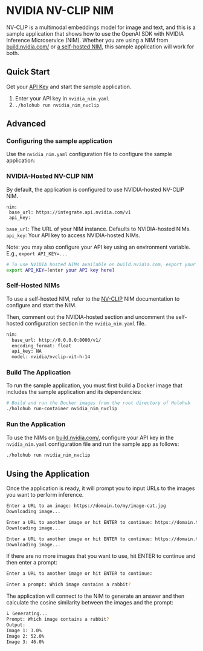 # NVIDIA NV-CLIP NIM

NV-CLIP is a multimodal embeddings model for image and text, and this is a sample application that shows how to use the OpenAI SDK with NVIDIA Inference Microservice (NIM). Whether you are using a NIM from [build.nvidia.com/](https://build.nvidia.com/) or [a self-hosted NIM](https://docs.nvidia.com/nim/nvclip/latest/getting-started.html#option-2-from-ngc), this sample application will work for both.

## Quick Start

Get your [API Key](https://docs.nvidia.com/nim/nvclip/latest/getting-started.html#generate-an-api-key) and start the sample application.

1. Enter your API key in `nvidia_nim.yaml`
2. `./holohub run nvidia_nim_nvclip`

## Advanced

### Configuring the sample application

Use the `nvidia_nim.yaml` configuration file to configure the sample application:

### NVIDIA-Hosted NV-CLIP NIM

By default, the application is configured to use NVIDIA-hosted NV-CLIP NIM.

```
nim:
 base_url: https://integrate.api.nvidia.com/v1
 api_key:

```

`base_url`: The URL of your NIM instance. Defaults to NVIDIA-hosted NIMs.
`api_key`: Your API key to access NVIDIA-hosted NIMs.

Note: you may also configure your API key using an environment variable.
E.g., `export API_KEY=...`

```bash
# To use NVIDIA hosted NIMs available on build.nvidia.com, export your API key first
export API_KEY=[enter your API key here]
```

### Self-Hosted NIMs

To use a self-hosted NIM, refer to the [NV-CLIP](https://docs.nvidia.com/nim/nvclip/latest/getting-started.html) NIM documentation to configure and start the NIM.

Then, comment out the NVIDIA-hosted section and uncomment the self-hosted configuration section in the `nvidia_nim.yaml` file.

```bash
nim:
  base_url: http://0.0.0.0:8000/v1/
  encoding_format: float
  api_key: NA
  model: nvidia/nvclip-vit-h-14
```

### Build The Application

To run the sample application, you must first build a Docker image that includes the sample application and its dependencies:

```bash
# Build and run the Docker images from the root directory of Holohub
./holohub run-container nvidia_nim_nvclip
```

### Run the Application

To use the NIMs on [build.nvidia.com/](https://build.nvidia.com/), configure your API key in the `nvidia_nim.yaml` configuration file and run the sample app as follows:

```bash
./holohub run nvidia_nim_nvclip
```

## Using the Application

Once the application is ready, it will prompt you to input URLs to the images you want to perform inference.

```bash
Enter a URL to an image: https://domain.to/my/image-cat.jpg
Downloading image...

Enter a URL to another image or hit ENTER to continue: https://domain.to/my/image-rabbit.jpg
Downloading image...

Enter a URL to another image or hit ENTER to continue: https://domain.to/my/image-dog.jpg
Downloading image...

```

If there are no more images that you want to use, hit ENTER to continue and then enter a prompt:

```bash
Enter a URL to another image or hit ENTER to continue:

Enter a prompt: Which image contains a rabbit?
```

The application will connect to the NIM to generate an answer and then calculate the cosine similarity between the images and the prompt:

```bash
⠧ Generating...
Prompt: Which image contains a rabbit?
Output:
Image 1: 3.0%
Image 2: 52.0%
Image 3: 46.0%
```
